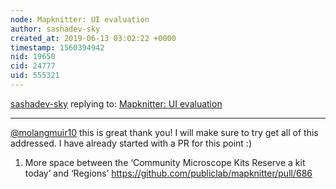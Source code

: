 ```yaml
---
node: Mapknitter: UI evaluation
author: sashadev-sky
created_at: 2019-06-13 03:02:22 +0000
timestamp: 1560394942
nid: 19650
cid: 24777
uid: 555321
---
```




[sashadev-sky](../profile/sashadev-sky) replying to: [Mapknitter: UI evaluation](../notes/molangmuir10/06-10-2019/mapknitter-ui-evaluation)

----
 [@molangmuir10](/profile/molangmuir10) this is great thank you! I will make sure to try get all of this addressed. I have already started with a PR for this point :) 

1) More space between the ‘Community Microscope Kits Reserve a kit today’ and ‘Regions’  https://github.com/publiclab/mapknitter/pull/686
